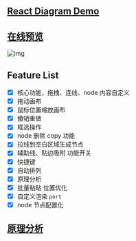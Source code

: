 ## [React Diagram Demo](https://github.com/huangjincq/react-diagram-demo)

## [在线预览](https://huangjincq.github.io/react-diagram-demo)

![img](https://github.com/huangjincq/react-diagram-demo/blob/master/doc/main.image)

## Feature List

- [x] 核心功能，拖拽、连线、node 内容自定义
- [x] 拖动画布
- [x] 鼠标位置缩放画布
- [x] 撤销重做
- [x] 框选操作
- [x] node 删除 copy 功能
- [x] 拉线到空白区域生成节点
- [x] 辅助线、贴边吸附 功能开关
- [x] 快捷键
- [x] 自动排列
- [x] 原理分析
- [x] 批量粘贴 位置优化
- [x] 自定义渲染 `port`
- [x] node 节点配置化

## [原理分析](https://juejin.cn/post/6932290812554264583/)
